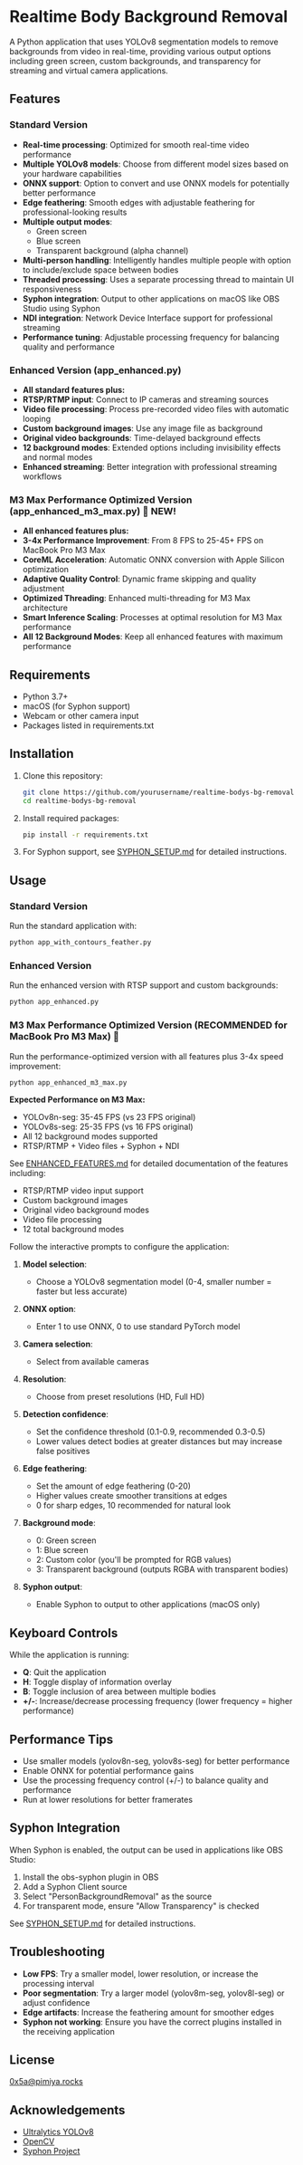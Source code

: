 # Realtime Body Background Removal

A Python application that uses YOLOv8 segmentation models to remove backgrounds from video in real-time, providing various output options including green screen, custom backgrounds, and transparency for streaming and virtual camera applications.


## Features

### Standard Version
- **Real-time processing**: Optimized for smooth real-time video performance
- **Multiple YOLOv8 models**: Choose from different model sizes based on your hardware capabilities
- **ONNX support**: Option to convert and use ONNX models for potentially better performance
- **Edge feathering**: Smooth edges with adjustable feathering for professional-looking results
- **Multiple output modes**:
  - Green screen
  - Blue screen
  - Transparent background (alpha channel)
- **Multi-person handling**: Intelligently handles multiple people with option to include/exclude space between bodies
- **Threaded processing**: Uses a separate processing thread to maintain UI responsiveness
- **Syphon integration**: Output to other applications on macOS like OBS Studio using Syphon
- **NDI integration**: Network Device Interface support for professional streaming
- **Performance tuning**: Adjustable processing frequency for balancing quality and performance

### Enhanced Version (app_enhanced.py)
- **All standard features plus:**
- **RTSP/RTMP input**: Connect to IP cameras and streaming sources
- **Video file processing**: Process pre-recorded video files with automatic looping
- **Custom background images**: Use any image file as background
- **Original video backgrounds**: Time-delayed background effects
- **12 background modes**: Extended options including invisibility effects and normal modes
- **Enhanced streaming**: Better integration with professional streaming workflows

### M3 Max Performance Optimized Version (app_enhanced_m3_max.py) 🚀 NEW!
- **All enhanced features plus:**
- **3-4x Performance Improvement**: From 8 FPS to 25-45+ FPS on MacBook Pro M3 Max
- **CoreML Acceleration**: Automatic ONNX conversion with Apple Silicon optimization
- **Adaptive Quality Control**: Dynamic frame skipping and quality adjustment
- **Optimized Threading**: Enhanced multi-threading for M3 Max architecture
- **Smart Inference Scaling**: Processes at optimal resolution for M3 Max performance
- **All 12 Background Modes**: Keep all enhanced features with maximum performance

## Requirements

- Python 3.7+
- macOS (for Syphon support)
- Webcam or other camera input
- Packages listed in requirements.txt

## Installation

1. Clone this repository:

   ```bash
   git clone https://github.com/yourusername/realtime-bodys-bg-removal.git
   cd realtime-bodys-bg-removal
   ```

2. Install required packages:

   ```bash
   pip install -r requirements.txt
   ```

3. For Syphon support, see [SYPHON_SETUP.md](SYPHON_SETUP.md) for detailed instructions.

## Usage

### Standard Version
Run the standard application with:

```bash
python app_with_contours_feather.py
```

### Enhanced Version
Run the enhanced version with RTSP support and custom backgrounds:

```bash
python app_enhanced.py
```

### M3 Max Performance Optimized Version (RECOMMENDED for MacBook Pro M3 Max) 🚀
Run the performance-optimized version with all features plus 3-4x speed improvement:

```bash
python app_enhanced_m3_max.py
```

**Expected Performance on M3 Max:**
- YOLOv8n-seg: 35-45 FPS (vs 23 FPS original)
- YOLOv8s-seg: 25-35 FPS (vs 16 FPS original)
- All 12 background modes supported
- RTSP/RTMP + Video files + Syphon + NDI

See [ENHANCED_FEATURES.md](ENHANCED_FEATURES.md) for detailed documentation of the features including:
- RTSP/RTMP video input support
- Custom background images
- Original video background modes
- Video file processing
- 12 total background modes

Follow the interactive prompts to configure the application:

1. **Model selection**: 
   - Choose a YOLOv8 segmentation model (0-4, smaller number = faster but less accurate)

2. **ONNX option**:
   - Enter 1 to use ONNX, 0 to use standard PyTorch model

3. **Camera selection**:
   - Select from available cameras

4. **Resolution**:
   - Choose from preset resolutions (HD, Full HD)

5. **Detection confidence**:
   - Set the confidence threshold (0.1-0.9, recommended 0.3-0.5)
   - Lower values detect bodies at greater distances but may increase false positives

6. **Edge feathering**:
   - Set the amount of edge feathering (0-20)
   - Higher values create smoother transitions at edges
   - 0 for sharp edges, 10 recommended for natural look

7. **Background mode**:
   - 0: Green screen
   - 1: Blue screen
   - 2: Custom color (you'll be prompted for RGB values)
   - 3: Transparent background (outputs RGBA with transparent bodies)

8. **Syphon output**:
   - Enable Syphon to output to other applications (macOS only)

## Keyboard Controls

While the application is running:

- **Q**: Quit the application
- **H**: Toggle display of information overlay
- **B**: Toggle inclusion of area between multiple bodies
- **+/-**: Increase/decrease processing frequency (lower frequency = higher performance)

## Performance Tips

- Use smaller models (yolov8n-seg, yolov8s-seg) for better performance
- Enable ONNX for potential performance gains
- Use the processing frequency control (+/-) to balance quality and performance
- Run at lower resolutions for better framerates

## Syphon Integration

When Syphon is enabled, the output can be used in applications like OBS Studio:

1. Install the obs-syphon plugin in OBS
2. Add a Syphon Client source
3. Select "PersonBackgroundRemoval" as the source
4. For transparent mode, ensure "Allow Transparency" is checked

See [SYPHON_SETUP.md](SYPHON_SETUP.md) for detailed instructions.

## Troubleshooting

- **Low FPS**: Try a smaller model, lower resolution, or increase the processing interval
- **Poor segmentation**: Try a larger model (yolov8m-seg, yolov8l-seg) or adjust confidence
- **Edge artifacts**: Increase the feathering amount for smoother edges
- **Syphon not working**: Ensure you have the correct plugins installed in the receiving application

## License

0x5a@pimiya.rocks

## Acknowledgements

- [Ultralytics YOLOv8](https://github.com/ultralytics/ultralytics)
- [OpenCV](https://opencv.org/)
- [Syphon Project](https://syphon.github.io/)
